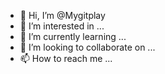 - 👋 Hi, I’m @Mygitplay
- 👀 I’m interested in ...
- 🌱 I’m currently learning ...
- 💞️ I’m looking to collaborate on ...
- 📫 How to reach me ...

<!---
Mygitplay/Mygitplay is a ✨ special ✨ repository because its `README.md` (this file) appears on your GitHub profile.
You can click the Preview link to take a look at your changes.
--->
